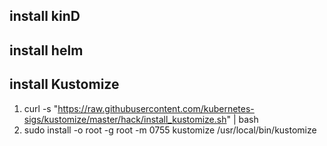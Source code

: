 ## install kinD

## install helm

## install Kustomize
1. curl -s "https://raw.githubusercontent.com/kubernetes-sigs/kustomize/master/hack/install_kustomize.sh"  | bash  
2. sudo install -o root -g root -m 0755 kustomize /usr/local/bin/kustomize  